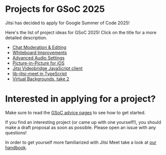 # Projects for GSoC 2025

Jitsi has decided to apply for Google Summer of Code 2025!

Here's the list of project ideas for GSoC 2025! Click on the title for a more detailed description. 

* [Chat Moderation & Editing](chat-moderation-editing.md)
* [Whiteboard Improvements](whiteboard-improvements.md)
* [Advanced Audio Settings](advanced-audio.md)
* [Picture-in-Picture for iOS](ios-pip.md)
* [Jitsi Videobridge JavaScript client](jvb-js.md)
* [lib-jitsi-meet in TypeScript](ljm-typescript.md)
* [Virtual Backgrounds, take 2](virtual-backgrounds-ng.md)

# Interested in applying for a project?

Make sure to read the [GSoC advice pages](https://developers.google.com/open-source/gsoc/help/student-advice/) to see how to get started.

If you find an interesting project (or came up with one yourself!), you should make a draft proposal as soon as possible. 
Please open an issue with any questions!

In order to get yourself more familiarized with Jitsi Meet take a look at [our handbook](https://jitsi.github.io/handbook/).
